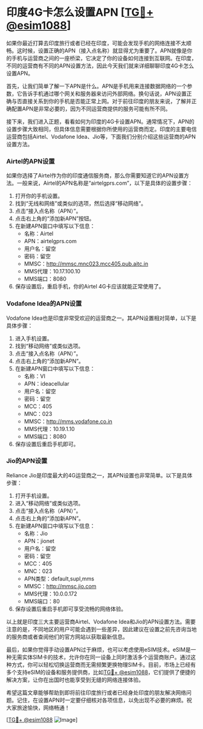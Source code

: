 # 印度4G卡怎么设置APN [[TG💪+ @esim1088](https://t.me/s/esim1088)]

如果你最近打算去印度旅行或者已经在印度，可能会发现手机的网络连接不太顺畅。这时候，设置正确的APN（接入点名称）就显得尤为重要了。APN就像是你的手机与运营商之间的一座桥梁，它决定了你的设备如何连接到互联网。在印度，不同的运营商有不同的APN设置方法，因此今天我们就来详细聊聊印度4G卡怎么设置APN。

首先，让我们简单了解一下APN是什么。APN是手机用来连接数据网络的一个参数，它告诉手机通过哪个网关和服务器来访问外部网络。换句话说，APN设置正确与否直接关系到你的手机是否能正常上网。对于前往印度的朋友来说，了解并正确配置APN是非常必要的，因为不同运营商提供的服务可能有所不同。

接下来，我们进入正题，看看如何为印度的4G卡设置APN。通常情况下，APN的设置步骤大致相同，但具体信息需要根据你所使用的运营商而定。印度的主要电信运营商包括Airtel、Vodafone Idea、Jio等，下面我们分别介绍这些运营商的APN设置方法。

### Airtel的APN设置

如果你选择了Airtel作为你的印度通信服务商，那么你需要知道它的APN设置方法。一般来说，Airtel的APN名称是“airtelgprs.com”，以下是具体的设置步骤：

1. 打开你的手机设置。
2. 找到“无线和网络”或类似的选项，然后选择“移动网络”。
3. 点击“接入点名称（APN）”。
4. 点击右上角的“添加新APN”按钮。
5. 在新建APN窗口中填写以下信息：
   - 名称：Airtel
   - APN：airtelgprs.com
   - 用户名：留空
   - 密码：留空
   - MMSC：http://mmsc.mnc023.mcc405.pub.aitc.in
   - MMS代理：10.17.100.10
   - MMS端口：8080
6. 保存设置后，重启手机，你的Airtel 4G卡应该就能正常使用了。

### Vodafone Idea的APN设置

Vodafone Idea也是印度非常受欢迎的运营商之一。其APN设置相对简单，以下是具体步骤：

1. 进入手机设置。
2. 找到“移动网络”或类似选项。
3. 点击“接入点名称（APN）”。
4. 点击右上角的“添加新APN”。
5. 在新建APN窗口中填写以下信息：
   - 名称：VI
   - APN：ideacellular
   - 用户名：留空
   - 密码：留空
   - MCC：405
   - MNC：023
   - MMSC：http://mms.vodafone.co.in
   - MMS代理：10.19.1.10
   - MMS端口：8080
6. 保存设置后重启手机即可。

### Jio的APN设置

Reliance Jio是印度最大的4G运营商之一，其APN设置也非常简单。以下是具体步骤：

1. 打开手机设置。
2. 进入“移动网络”或类似选项。
3. 点击“接入点名称（APN）”。
4. 点击右上角的“添加新APN”。
5. 在新建APN窗口中填写以下信息：
   - 名称：Jio
   - APN：jionet
   - 用户名：留空
   - 密码：留空
   - MCC：405
   - MNC：023
   - APN类型：default,supl,mms
   - MMSC：http://mmsc.jio.com
   - MMS代理：10.0.0.172
   - MMS端口：80
6. 保存设置后重启手机即可享受流畅的网络体验。

以上就是印度三大主要运营商Airtel、Vodafone Idea和Jio的APN设置方法。需要注意的是，不同地区的用户可能会遇到一些差异，因此建议在设置之前先咨询当地的服务商或者查阅他们的官方网站以获取最新信息。

最后，如果你觉得手动设置APN过于麻烦，也可以考虑使用eSIM技术。eSIM是一种无需实体SIM卡的技术，允许你在同一设备上同时激活多个运营商账户。通过这种方式，你可以轻松切换运营商而无需频繁更换物理SIM卡。目前，市场上已经有多个支持eSIM的设备和服务提供商，比如[TG💪+ @esim1088](https://t.me/s/esim1088)，它们提供了便捷的解决方案，让你在出国时也能享受到无缝的网络连接体验。

希望这篇文章能够帮助到即将前往印度旅行或者已经身处印度的朋友解决网络问题。记住，在设置APN时一定要仔细核对各项信息，以免出现不必要的麻烦。祝大家旅途愉快，网络畅通！

[[TG💪+ @esim1088](https://t.me/s/esim1088) ![Image](https://i.postimg.cc/4NQfJmqS/Snipaste-2025-05-13-00-14-12.png)]